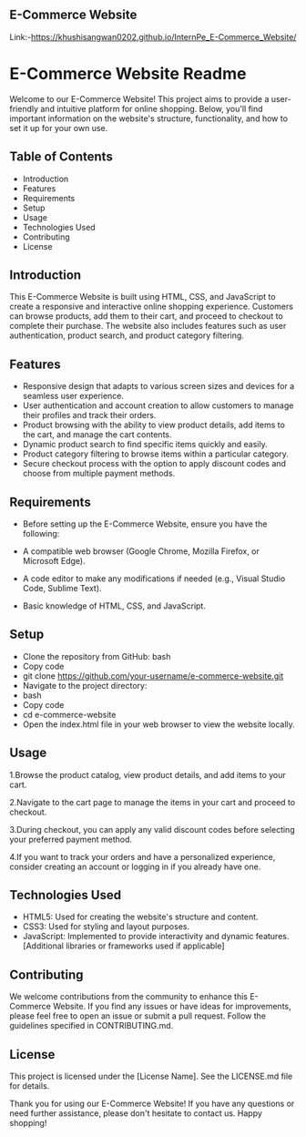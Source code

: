 ## E-Commerce Website
Link:-https://khushisangwan0202.github.io/InternPe_E-Commerce_Website/
# E-Commerce Website Readme
Welcome to our E-Commerce Website! This project aims to provide a user-friendly and intuitive platform for online shopping. Below, you'll find important information on the website's structure, functionality, and how to set it up for your own use.

## Table of Contents
* Introduction
* Features
* Requirements
* Setup
* Usage
* Technologies Used
* Contributing
* License
## Introduction
This E-Commerce Website is built using HTML, CSS, and JavaScript to create a responsive and interactive online shopping experience. Customers can browse products, add them to their cart, and proceed to checkout to complete their purchase. The website also includes features such as user authentication, product search, and product category filtering.

## Features
* Responsive design that adapts to various screen sizes and devices for a seamless user experience.
* User authentication and account creation to allow customers to manage their profiles and track their orders.
* Product browsing with the ability to view product details, add items to the cart, and manage the cart contents.
* Dynamic product search to find specific items quickly and easily.
* Product category filtering to browse items within a particular category.
* Secure checkout process with the option to apply discount codes and choose from multiple payment methods.
## Requirements
* Before setting up the E-Commerce Website, ensure you have the following:

* A compatible web browser (Google Chrome, Mozilla Firefox, or Microsoft Edge).
* A code editor to make any modifications if needed (e.g., Visual Studio Code, Sublime Text).
* Basic knowledge of HTML, CSS, and JavaScript.
## Setup
* Clone the repository from GitHub:
bash
* Copy code
* git clone https://github.com/your-username/e-commerce-website.git
* Navigate to the project directory:
* bash
* Copy code
* cd e-commerce-website
* Open the index.html file in your web browser to view the website locally.
## Usage
1.Browse the product catalog, view product details, and add items to your cart.

2.Navigate to the cart page to manage the items in your cart and proceed to checkout.

3.During checkout, you can apply any valid discount codes before selecting your preferred payment method.

4.If you want to track your orders and have a personalized experience, consider creating an account or logging in if you already have one.
## Technologies Used
* HTML5: Used for creating the website's structure and content.
* CSS3: Used for styling and layout purposes.
* JavaScript: Implemented to provide interactivity and dynamic features.
[Additional libraries or frameworks used if applicable]
## Contributing
We welcome contributions from the community to enhance this E-Commerce Website. If you find any issues or have ideas for improvements, please feel free to open an issue or submit a pull request. Follow the guidelines specified in CONTRIBUTING.md.

## License
This project is licensed under the [License Name]. See the LICENSE.md file for details.

Thank you for using our E-Commerce Website! If you have any questions or need further assistance, please don't hesitate to contact us. Happy shopping!
